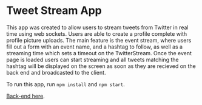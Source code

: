# Tweet Stream App

This app was created to allow users to stream tweets from Twitter in real time using web sockets. Users are able to create a profile complete with profile picture uploads. The main feature is the event stream, where users fill out a form with an event name, and a hashtag to follow, as well as a streaming time which sets a timeout on the TwitterStream. Once the event page is loaded users can start streaming and all tweets matching the hashtag will be displayed on the screen as soon as they are recieved on the back end and broadcasted to the client.

To run this app, run `npm install` and `npm start`.

[Back-end here](https://github.com/e-papanicolas/tweet-back-end).
